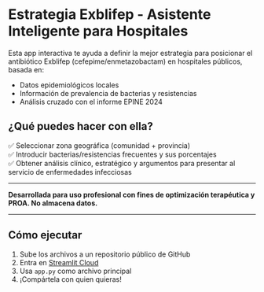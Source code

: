 
# Estrategia Exblifep - Asistente Inteligente para Hospitales

Esta app interactiva te ayuda a definir la mejor estrategia para posicionar el antibiótico Exblifep (cefepime/enmetazobactam) en hospitales públicos, basada en:

- Datos epidemiológicos locales
- Información de prevalencia de bacterias y resistencias
- Análisis cruzado con el informe EPINE 2024

## ¿Qué puedes hacer con ella?

✅ Seleccionar zona geográfica (comunidad + provincia)  
✅ Introducir bacterias/resistencias frecuentes y sus porcentajes  
✅ Obtener análisis clínico, estratégico y argumentos para presentar al servicio de enfermedades infecciosas

---

**Desarrollada para uso profesional con fines de optimización terapéutica y PROA. No almacena datos.**

---

## Cómo ejecutar

1. Sube los archivos a un repositorio público de GitHub
2. Entra en [Streamlit Cloud](https://streamlit.io/cloud)
3. Usa `app.py` como archivo principal
4. ¡Compártela con quien quieras!
